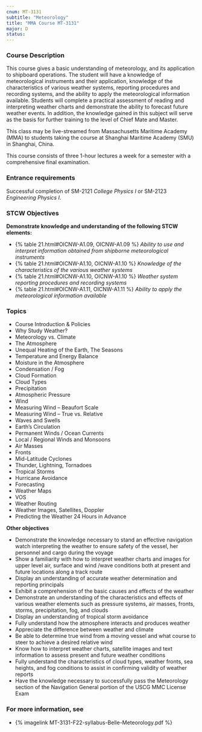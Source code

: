 ```yaml
---
cnum: MT-3131
subtitle: "Meteorology"
title: "MMA Course MT-3131"
major: D
status: 
---
```


### Course Description

This course gives a basic understanding of meteorology, and its application to shipboard operations. The student will have a knowledge of meteorological instruments and their application, knowledge of the characteristics of various weather systems, reporting procedures and recording systems, and the ability to apply the meteorological information available. Students will complete a practical assessment of reading and interpreting weather charts and demonstrate the ability to forecast future weather events. In addition, the knowledge gained in this subject will serve as the basis for further training to the level of Chief Mate and Master.

This class may be live-streamed from Massachusetts Maritime Academy (MMA) to students taking the course at Shanghai Maritime Academy (SMU) in Shanghai, China.

This course consists of three 1-hour lectures a week for a semester with a comprehensive final examination.

### Entrance requirements

Successful completion of  SM-2121 *College Physics I* or SM-2123 *Engineering Physics I*.

### STCW Objectives

**Demonstrate knowledge and understanding of the following STCW elements:**

* {% table 21.html#OICNW-A1.09, OICNW-A1.09 %} *Ability to use and interpret information obtained from shipborne meteorological instruments*
* {% table 21.html#OICNW-A1.10, OICNW-A1.10 %} *Knowledge of the characteristics of the various weather systems*
* {% table 21.html#OICNW-A1.10, OICNW-A1.10 %} *Weather system reporting procedures and recording systems*
* {% table 21.html#OICNW-A1.11, OICNW-A1.11 %} *Ability to apply the meteorological information available*



### Topics

* Course Introduction & Policies
* Why Study Weather?
* Meteorology vs. Climate
* The Atmosphere
* Unequal Heating of the Earth, The Seasons
* Temperature and Energy Balance
* Moisture in the Atmosphere
* Condensation / Fog
* Cloud Formation
* Cloud Types 
* Precipitation
* Atmospheric Pressure
* Wind
* Measuring Wind – Beaufort Scale
* Measuring Wind – True vs. Relative
* Waves and Swells
* Earth’s Circulation
* Permanent Winds / Ocean Currents
* Local / Regional Winds and Monsoons
* Air Masses
* Fronts
* Mid-Latitude Cyclones
* Thunder, Lightning, Tornadoes
* Tropical Storms
* Hurricane Avoidance
* Forecasting
* Weather Maps
* VOS
* Weather Routing
* Weather Images, Satellites, Doppler
* Predicting the Weather 24 Hours in Advance




**Other objectives**


* Demonstrate the knowledge necessary to stand an effective navigation watch interpreting the weather to ensure safety of the vessel, her personnel and cargo during the voyage
* Show a familiarity with how to interpret weather charts and images for upper level air, surface and wind /wave conditions both at present and future locations along a track route
* Display an understanding of accurate weather determination and reporting principals
* Exhibit a comprehension of the basic causes and effects of the weather
* Demonstrate an understanding of the characteristics and effects of various weather elements such as pressure systems, air masses, fronts, storms, precipitation, fog, and clouds
* Display an understanding of tropical storm avoidance
* Fully understand how the atmosphere interacts and produces weather
* Appreciate the difference between weather and climate
* Be able to determine true wind from a moving vessel and what course to steer to achieve a desired relative wind
* Know how to interpret weather charts, satellite images and text information to assess present and future weather conditions
* Fully understand the characteristics of cloud types, weather fronts, sea heights, and fog conditions to assist in confirming validity of weather reports
* Have the knowledge necessary to successfully pass the Meteorology section of the Navigation General portion of the USCG MMC License Exam

### For more information, see 

* {% imagelink MT-3131-F22-syllabus-Belle-Meteorology.pdf %} 



